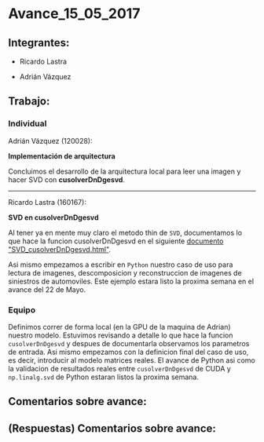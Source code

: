 # Avance_15_05_2017

## Integrantes:

* Ricardo Lastra

* Adrián Vázquez

## Trabajo:

### Individual

Adrián Vázquez (120028):


__Implementación de arquitectura__

Concluimos el desarrollo de la arquitectura local para leer una imagen y hacer SVD con __cusolverDnDgesvd__. 
____


Ricardo Lastra (160167):

__SVD en cusolverDnDgesvd__

Al tener ya en mente muy claro el metodo thin de `SVD`, documentamos lo que hace la funcion cusolverDnDgesvd  en  el siguiente [documento "SVD_cusolverDnDgesvd.html"](https://drive.google.com/drive/folders/0B5eQQH_TPIY-YjVmSE5NS3BSYzQ).

Asi mismo empezamos a escribir en `Python` nuestro caso de uso para lectura de imagenes, descomposicion y reconstruccion de imagenes de siniestros de automoviles. Este ejemplo estara listo la proxima semana en el avance del 22 de Mayo.



### Equipo
Definimos correr de forma local (en la GPU de la maquina de Adrian) nuestro modelo.
Estuvimos revisando a detalle lo que hace la funcion `cusolverDnDgesvd` y despues de documentarla observamos los parametros de entrada.
Asi mismo empezamos con la definicion final del caso de uso, es decir, introducir al modelo matrices reales. 
El avance de Python asi como la validacion de resultados reales entre `cusolverDnDgesvd` de CUDA y `np.linalg.svd` de Python estaran listos la proxima semana. 


## Comentarios sobre avance:

## (Respuestas) Comentarios sobre avance:
